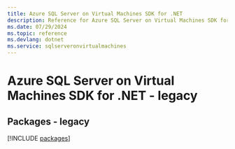 ```yaml
---
title: Azure SQL Server on Virtual Machines SDK for .NET
description: Reference for Azure SQL Server on Virtual Machines SDK for .NET
ms.date: 07/29/2024
ms.topic: reference
ms.devlang: dotnet
ms.service: sqlserveronvirtualmachines
---
```

# Azure SQL Server on Virtual Machines SDK for .NET - legacy
## Packages - legacy
[!INCLUDE [packages](sql-server-on-virtual-machines-index.md)]